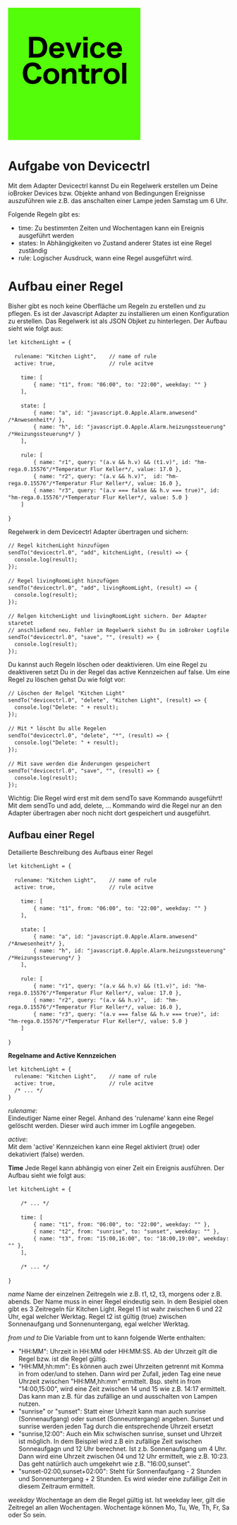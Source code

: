 ![Logo](admin/devicectrl.png)

# Aufgabe von Devicectrl
Mit dem Adapter Devicectrl kannst Du ein Regelwerk erstellen um Deine ioBroker Devices bzw. Objekte anhand von Bedingungen Ereignisse auszuführen wie z.B. das anschalten einer Lampe jeden Samstag um 6 Uhr. 

Folgende Regeln gibt es:  
* time: Zu bestimmten Zeiten und Wochentagen kann ein Ereignis ausgeführt werden
* states: In Abhängigkeiten vo Zustand anderer States ist eine Regel zuständig
* rule: Logischer Ausdruck, wann eine Regel ausgeführt wird. 

# Aufbau einer Regel
Bisher gibt es noch keine Oberfläche um Regeln zu erstellen und zu pflegen. Es ist der Javascript Adapter zu installieren um einen Konfiguration zu erstellen. 
Das Regelwerk ist als JSON Objket zu hinterlegen. Der Aufbau sieht wie folgt aus:

```
let kitchenLight = {

  rulename: "Kitchen Light",    // name of rule
  active: true,                 // rule acitve

    time: [
        { name: "t1", from: "06:00", to: "22:00", weekday: "" }
    ],

    state: [
        { name: "a", id: "javascript.0.Apple.Alarm.anwesend"          /*Anwesenheit*/ },
        { name: "h", id: "javascript.0.Apple.Alarm.heizungssteuerung" /*Heizungssteuerung*/ }
    ],

    rule: [
        { name: "r1", query: "(a.v && h.v) && (t1.v)", id: "hm-rega.0.15576"/*Temperatur Flur Keller*/, value: 17.0 },
        { name: "r2", query: "(a.v && h.v)",  id: "hm-rega.0.15576"/*Temperatur Flur Keller*/, value: 16.0 },
        { name: "r3", query: "(a.v === false && h.v === true)", id: "hm-rega.0.15576"/*Temperatur Flur Keller*/, value: 5.0 }
    ]

}
```

Regelwerk in dem Devicectrl Adapter übertragen und sichern: 
```
// Regel kitchenLight hinzufügen 
sendTo("devicectrl.0", "add", kitchenLight, (result) => {
  console.log(result);
});

// Regel livingRoomLight hinzufügen
sendTo("devicectrl.0", "add", livingRoomLight, (result) => {
  console.log(result);
});

// Relgen kitchenLight und livingRoomLight sichern. Der Adapter staretet
// anschließend neu. Fehler im Regelwerk siehst Du im ioBroker Logfile
sendTo("devicectrl.0", "save", "", (result) => {
  console.log(result);
});
```

Du kannst auch Regeln löschen oder deaktivieren. Um eine Regel zu deaktiveren setzt Du in der Regel das active Kennzeichen auf false. Um eine Regel zu löschen gehst Du wie folgt vor:
```
// Löschen der Relgel "Kitchen Light"
sendTo("devicectrl.0", "delete", "Kitchen Light", (result) => {
  console.log("Delete: " + result);
});

// Mit * löscht Du alle Regelen
sendTo("devicectrl.0", "delete", "*", (result) => {
  console.log("Delete: " + result);
});

// Mit save werden die Änderungen gespeichert
sendTo("devicectrl.0", "save", "", (result) => {
  console.log(result);
});
```
Wichtig: Die Regel wird erst mit dem sendTo save Kommando ausgeführt! Mit dem sendTo und add, delete, ... Kommando wird die Regel nur an den Adapter übertragen aber noch nicht dort gespeichert und ausgeführt.   

## Aufbau einer Regel
Detailierte Beschreibung des Aufbaus einer Regel

```
let kitchenLight = {

  rulename: "Kitchen Light",    // name of rule
  active: true,                 // rule acitve

    time: [
        { name: "t1", from: "06:00", to: "22:00", weekday: "" }
    ],

    state: [
        { name: "a", id: "javascript.0.Apple.Alarm.anwesend"          /*Anwesenheit*/ },
        { name: "h", id: "javascript.0.Apple.Alarm.heizungssteuerung" /*Heizungssteuerung*/ }
    ],

    rule: [
        { name: "r1", query: "(a.v && h.v) && (t1.v)", id: "hm-rega.0.15576"/*Temperatur Flur Keller*/, value: 17.0 },
        { name: "r2", query: "(a.v && h.v)",  id: "hm-rega.0.15576"/*Temperatur Flur Keller*/, value: 16.0 },
        { name: "r3", query: "(a.v === false && h.v === true)", id: "hm-rega.0.15576"/*Temperatur Flur Keller*/, value: 5.0 }
    ]

}
```

**Regelname and Active Kennzeichen**
```
let kitchenLight = {
  rulename: "Kitchen Light",    // name of rule
  active: true,                 // rule acitve
  /* ... */
}
```
*rulename*:   
Eindeutiger Name einer Regel. Anhand des 'rulename' kann eine Regel gelöscht werden. Dieser wird auch immer im Logfile angegeben.

*active*:     
Mit dem 'active' Kennzeichen kann eine Regel aktiviert (true) oder dekativiert (false) werden.

**Time**
Jede Regel kann abhängig von einer Zeit ein Ereignis ausführen. 
Der Aufbau sieht wie folgt aus:

```
let kitchenLight = {

    /* ... */

    time: [
        { name: "t1", from: "06:00", to: "22:00", weekday: "" },
        { name: "t2", from: "sunrise", to: "sunset", weekday: "" },
        { name: "t3", from: "15:00,16:00", to: "18:00,19:00", weekday: "" },
    ],
    
    /* ... */

}
```
*name*
Name der einzelnen Zeitregeln wie z.B. t1, t2, t3, morgens oder z.B. abends. Der Name muss in einer Regel eindeutig sein. In dem Besipiel oben gibt es 3 Zeitregeln für Kitchen Light. Regel t1 ist wahr zwischen 6 und 22 Uhr, egal welcher Werktag. Regel t2 ist gültig (true) zwischen Sonnenaufgang und Sonnenuntergang, egal welcher Werktag.

*from und to*
Die Variable from unt to kann folgende Werte enthalten:  
* "HH:MM":  Uhrzeit in HH:MM oder HH:MM:SS. Ab der Uhrzeit gilt die Regel bzw. ist die Regel gültig.
* "HH:MM,hh:mm": Es können auch zwei Uhrzeiten getrennt mit Komma in from oder/und to stehen. Dann wird per Zufall, jeden Tag eine neue Uhrzeit zwischen "HH:MM,hh:mm" ermittelt. Bsp. steht in from  "14:00,15:00", wird eine Zeit zwischen 14 und 15 wie z.B. 14:17 ermittelt. Das kann man z.B. für das zufällige an und ausschalten von Lampen nutzen.
* "sunrise" or "sunset": Statt einer Urhezit kann man auch sunrise (Sonnenaufgang) oder sunset (Sonneuntergang) angeben. Sunset und sunrise werden jeden Tag durch die entsprechende Uhrzeit ersetzt
* "sunrise,12:00": Auch ein Mix schwischen sunrise, sunset und Uhrzeit ist möglich. In dem Beispiel wird z.B ein zufällige Zeit swischen Sonneaufgagn und 12 Uhr berechnet. Ist z.b. Sonnenaufgang um 4 Uhr. Dann wird eine Uhrzeit zwischen 04 und 12 Uhr ermittelt, wie z.B. 10:23. Das geht natürlich auch umgekehrt wie z.B. "16:00,sunset".
* "sunset-02:00,sunset+02:00": Steht für Sonnenfaufgang - 2 Stunden und Sonnenuntergang  + 2 Stunden. Es wird wieder eine zufällige Zeit in diesem Zeitraum ermittelt.

*weekday*
Wochentage an dem die Regel gültig ist. Ist weekday leer, gilt die Zeitregel an allen Wochentagen. Wochentage können Mo, Tu, We, Th, Fr, Sa oder So sein.






